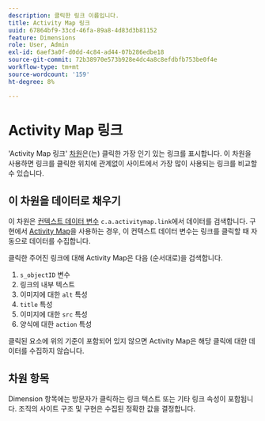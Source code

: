 ```yaml
---
description: 클릭한 링크 이름입니다.
title: Activity Map 링크
uuid: 67864bf9-33cd-46fa-89a8-4d83d3b81152
feature: Dimensions
role: User, Admin
exl-id: 6aef3a0f-d0dd-4c84-ad44-07b286edbe18
source-git-commit: 72b38970e573b928e4dc4a8c8efdbfb753be0f4e
workflow-type: tm+mt
source-wordcount: '159'
ht-degree: 8%

---
```


# Activity Map 링크

&#39;Activity Map 링크&#39; [차원](overview.md)은(는) 클릭한 가장 인기 있는 링크를 표시합니다. 이 차원을 사용하면 링크를 클릭한 위치에 관계없이 사이트에서 가장 많이 사용되는 링크를 비교할 수 있습니다.

## 이 차원을 데이터로 채우기

이 차원은 [컨텍스트 데이터 변수](/help/implement/vars/page-vars/contextdata.md) `c.a.activitymap.link`에서 데이터를 검색합니다. 구현에서 [Activity Map](/help/analyze/activity-map/overview.md)을 사용하는 경우, 이 컨텍스트 데이터 변수는 링크를 클릭할 때 자동으로 데이터를 수집합니다.

클릭한 주어진 링크에 대해 Activity Map은 다음 (순서대로)을 검색합니다.

1. `s_objectID` 변수
1. 링크의 내부 텍스트
1. 이미지에 대한 `alt` 특성
1. `title` 특성
1. 이미지에 대한 `src` 특성
1. 양식에 대한 `action` 특성

클릭된 요소에 위의 기준이 포함되어 있지 않으면 Activity Map은 해당 클릭에 대한 데이터를 수집하지 않습니다.

## 차원 항목

Dimension 항목에는 방문자가 클릭하는 링크 텍스트 또는 기타 링크 속성이 포함됩니다. 조직의 사이트 구조 및 구현은 수집된 정확한 값을 결정합니다.
